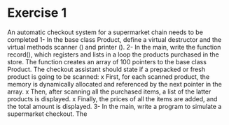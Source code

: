 
# Exercise 1
An automatic checkout system for a supermarket chain needs to be completed 
1- In the base class Product, define a virtual destructor and the virtual methods scanner () and
printer ().
2- In the main, write the function record(), which registers and lists in a loop the products purchased
in the store. The function creates an array of 100 pointers to the base class Product.
The checkout assistant should state if a prepacked or fresh product is going to be scanned:
x First, for each scanned product, the memory is dynamically allocated and referenced by the
next pointer in the array.
x Then, after scanning all the purchased items, a list of the latter products is displayed.
x Finally, the prices of all the items are added, and the total amount is displayed.
3- In the main, write a program to simulate a supermarket checkout. The
